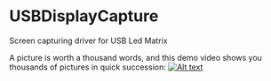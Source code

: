 # USBDisplayCapture
Screen capturing driver for USB Led Matrix

A picture is worth a thousand words, and this demo video shows you thousands of pictures in quick succession: 
[![Alt text](https://img.youtube.com/vi/PHin3-J1Fls/0.jpg)](https://www.youtube.com/watch?v=PHin3-J1Fls)
